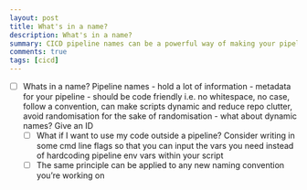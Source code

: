 ```yaml
---
layout: post
title: What's in a name?
description: What's in a name?
summary: CICD pipeline names can be a powerful way of making your pipelines dynamic and for reducing repo clutter
comments: true
tags: [cicd]
---
```


- [ ] Whats in a name? Pipeline names - hold a lot of information - metadata for your pipeline - should be code friendly i.e. no whitespace, no case, follow a convention, can make scripts dynamic and reduce repo clutter, avoid randomisation for the sake of randomisation - what about dynamic names? Give an ID
    - [ ] What if I want to use my code outside a pipeline? Consider writing in some cmd line flags so that you can input the vars you need instead of hardcoding pipeline env vars within your script
    - [ ] The same principle can be applied to any new naming convention you’re working on
